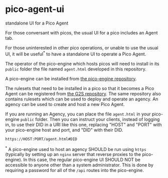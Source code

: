 # pico-agent-ui
standalone UI for a Pico Agent

For those conversant with picos, the usual UI for a pico includes an Agent tab.

For those uninterested in other pico operations, or unable to use the usual UI,
it will be useful<sup>*</sup> to have a standalone UI to operate a Pico Agent.

The operator of the pico-engine which hosts picos will need to install in its `public` folder
the file named `agent.html` developed in this repository.

A pico-engine can be installed from [the pico-engine repository](https://github.com/Picolab/pico-engine).

The rulesets that need to be installed in a pico so that it becomes a Pico Agent can be registered from
[the G2S repository](https://github.com/Picolab/G2S).
The same repository also contains rulesets which can be used to deploy and operate an agency.
An agency can be used to create and host a new Pico Agent.

If you are running an Agency, you can place the file `agent.html` in your pico-engine `public` folder.
Then you can instruct your clients, instead of logging in, to use their DID in a URI like this one,
replacing "HOST" and "PORT" with your pico-engine host and port,
and "DID" with their DID.

```
https://HOST:PORT/agent.html#DID
```
<sup>*</sup> A pico-engine used to host an agency SHOULD be run using `https`
(typically by setting up an `nginx` server that reverse proxies to the pico-engine).
In this case, the regular pico-engine UI SHOULD NOT be accessible to anyone other 
than a system administrator.
This is done by requiring a password for all of the `/api` routes into the pico-engine.

